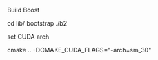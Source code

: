 Build Boost

cd lib/<boost dir>
bootstrap
./b2

set CUDA arch

cmake .. -DCMAKE_CUDA_FLAGS="-arch=sm_30"